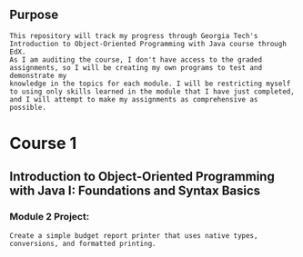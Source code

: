 ## Purpose
    This repository will track my progress through Georgia Tech's Introduction to Object-Oriented Programming with Java course through EdX. 
    As I am auditing the course, I don't have access to the graded assignments, so I will be creating my own programs to test and demonstrate my 
    knowledge in the topics for each module. I will be restricting myself to using only skills learned in the module that I have just completed, 
    and I will attempt to make my assignments as comprehensive as possible.

# Course 1
## Introduction to Object-Oriented Programming with Java I: Foundations and Syntax Basics
### Module 2 Project:
    Create a simple budget report printer that uses native types, conversions, and formatted printing.

